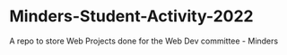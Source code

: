 # Minders-Student-Activity-2022
A repo to store Web Projects done for the Web Dev committee - Minders
